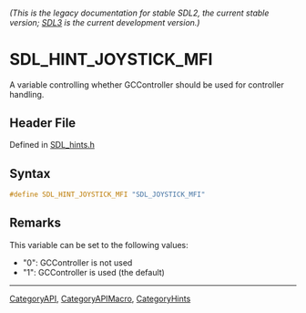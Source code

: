 ###### (This is the legacy documentation for stable SDL2, the current stable version; [SDL3](https://wiki.libsdl.org/SDL3/) is the current development version.)
# SDL_HINT_JOYSTICK_MFI

A variable controlling whether GCController should be used for controller handling.

## Header File

Defined in [SDL_hints.h](https://github.com/libsdl-org/SDL/blob/SDL2/include/SDL_hints.h)

## Syntax

```c
#define SDL_HINT_JOYSTICK_MFI "SDL_JOYSTICK_MFI"
```

## Remarks

This variable can be set to the following values:

- "0": GCController is not used
- "1": GCController is used (the default)

----
[CategoryAPI](CategoryAPI), [CategoryAPIMacro](CategoryAPIMacro), [CategoryHints](CategoryHints)

